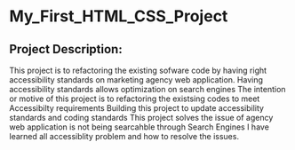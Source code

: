 # My_First_HTML_CSS_Project
## Project Description:
This project is to refactoring the existing sofware code by having right accessibility standards on marketing agency web application.
Having accessibility standards allows optimization on search engines
The intention or motive of this project is to refactoring the existsing codes to meet Accessibilty requirements
Building this project to update accessibility standards and coding standards
This project solves the issue of agency web application is not being searcahble through Search Engines
I have learned all accessiblity problem and how to resolve the issues.
